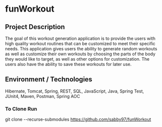 # funWorkout
## Project Description
The goal of this workout generation application is to provide the users with high quality workout routines that can be customized to meet their specific needs. This application gives users the ability to generate random workouts as well as customize their own workouts by choosing the parts of the body they would like to target, as well as other options for customization. The users also have the ability to save these workouts for later use.

## Environment / Technologies
Hibernate, Tomcat, Spring, REST, SQL, JavaScript, Java, Spring Test, JUnit4, Maven, Postman, Spring AOC

### To Clone Run
git clone --recurse-submodules https://github.com/sabby97/funWorkout
